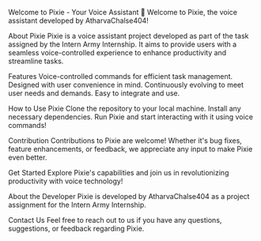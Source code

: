 Welcome to Pixie - Your Voice Assistant 🌟
Welcome to Pixie, the voice assistant developed by AtharvaChalse404!

About Pixie
Pixie is a voice assistant project developed as part of the task assigned by the Intern Army Internship. It aims to provide users with a seamless voice-controlled experience to enhance productivity and streamline tasks.

Features
Voice-controlled commands for efficient task management.
Designed with user convenience in mind.
Continuously evolving to meet user needs and demands.
Easy to integrate and use.



How to Use Pixie
Clone the repository to your local machine.
Install any necessary dependencies.
Run Pixie and start interacting with it using voice commands!

Contribution
Contributions to Pixie are welcome! Whether it's bug fixes, feature enhancements, or feedback, we appreciate any input to make Pixie even better.

Get Started
Explore Pixie's capabilities and join us in revolutionizing productivity with voice technology!

About the Developer
Pixie is developed by AtharvaChalse404 as a project assignment for the Intern Army Internship.

Contact Us
Feel free to reach out to us if you have any questions, suggestions, or feedback regarding Pixie.
